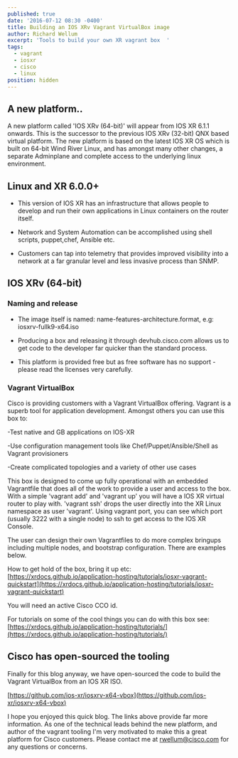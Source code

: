 ```yaml
---
published: true
date: '2016-07-12 08:30 -0400'
title: Building an IOS XRv Vagrant VirtualBox image
author: Richard Wellum
excerpt: 'Tools to build your own XR vagrant box  '
tags:
  - vagrant
  - iosxr
  - cisco
  - linux
position: hidden
---
```

## A new platform..
A new platform called 'IOS XRv (64-bit)' will appear from IOS XR 6.1.1 onwards. This is the successor to the previous IOS XRv (32-bit) QNX based virtual platform. The new platform is based on the latest IOS XR OS which is built on 64-bit Wind River Linux, and has amongst many other changes, a separate Adminplane and complete access to the underlying linux environment. 


## Linux and XR 6.0.0+

*  This version of IOS XR has an infrastructure that allows people to develop and run their own applications in Linux containers on the router itself.

*  Network and System Automation can be accomplished using shell scripts, puppet,chef, Ansible etc.

*  Customers can tap into telemetry that provides improved visibility into a network at a far granular level and less invasive process than SNMP.

## IOS XRv (64-bit)

### Naming and release
*  The image itself is named: name-features-architecture.format, e.g: iosxrv-fullk9-x64.iso

*  Producing a box and releasing it through devhub.cisco.com allows us to get code to the developer far quicker than the standard process.

*  This platform is provided free but as free software has no support - please read the licenses very carefully.

### Vagrant VirtualBox
Cisco is providing customers with a Vagrant VirtualBox offering. Vagrant is a superb tool for application development. Amongst others you can use this box to:

-Test native and GB applications on IOS-XR

-Use configuration management tools like Chef/Puppet/Ansible/Shell as Vagrant provisioners

-Create complicated topologies and a variety of other use cases

This box is designed to come up fully operational with an embedded Vagrantfile that does all of the work to provide a user and access to the box. With a simple 'vagrant add' and 'vagrant up' you will have a IOS XR virtual router to play with. 'vagrant ssh' drops the user directly into the XR Linux namespace as user 'vagrant'. Using vagrant port, you can see which port (usually 3222 with a single node) to ssh to get access to the IOS XR Console.

The user can design their own Vagrantfiles to do more complex bringups including multiple nodes, and bootstrap configuration. There are examples below.

How to get hold of the box, bring it up etc: [https://xrdocs.github.io/application-hosting/tutorials/iosxr-vagrant-quickstart](https://xrdocs.github.io/application-hosting/tutorials/iosxr-vagrant-quickstart)

You will need an active Cisco CCO id.

For tutorials on some of the cool things you can do with this box see: [https://xrdocs.github.io/application-hosting/tutorials/](https://xrdocs.github.io/application-hosting/tutorials/)

## Cisco has open-sourced the tooling
Finally for this blog anyway, we have open-sourced the code to build the Vagrant VirtualBox from an IOS XR ISO.

[https://github.com/ios-xr/iosxrv-x64-vbox](https://github.com/ios-xr/iosxrv-x64-vbox)

I hope you enjoyed this quick blog. The links above provide far more information. As one of the technical leads behind the new platform, and author of the vagrant tooling I'm very motivated to make this a great platform for Cisco customers. Please contact me at rwellum@cisco.com for any questions or concerns.
